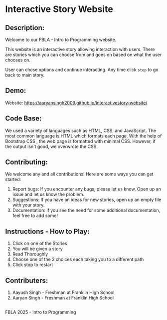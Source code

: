 # Interactive Story Website 

## Description:
Welcome to our FBLA - Intro to Programming website. 

This website is an interactive story allowing interaction with users. There are stories which you can choose from and goes on based on what the user chooses on.

User can chose options and continue interacting. Any time click `stop` to go back to main story.

##

## Demo:
Website: https://aaryansingh2009.github.io/interactivestory-website/

## Code Base:
We used a variety of languages such as HTML, CSS, and JavaScript. The most common language is HTML which formats each page. With the help of Bootstrap CSS , the web page is formatted with minimal CSS. However, if the output isn't good, we overwrote the CSS.

## Contributing:
We welcome any and all contributions! Here are some ways you can get started:
1. Report bugs: If you encounter any bugs, please let us know. Open up an issue and let us know the problem.
2. Suggestions: If you have an ideas for new stories, open up an empty file with your story.
3. Documentation: If you see the need for some additional documentation, feel free to add some!

## Instructions - How to Play:
1. Click on one of the Stories
2. You will be given a story
3. Read Thoroughly
4. Choose one of the 2 choices each taking you to a different path
5. Click stop to restart 

## Contributers:
1. Aayush Singh - Freshman at Franklin High School
2. Aaryan Singh - Freshman at Franklin High School

##

FBLA 2025 - Intro to Programming

